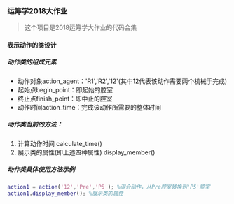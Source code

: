 ### 运筹学2018大作业

>这个项目是2018运筹学大作业的代码合集

#### 表示动作的类设计

##### 动作类的组成元素

* 动作对象action_agent：'R1','R2','12'(其中12代表该动作需要两个机械手完成)
* 起始点begin_point：即起始的腔室
* 终止点finish_point：即中止的腔室
* 动作时间action_time：完成该动作所需要的整体时间

##### 动作类当前的方法：

1. 计算动作时间 calculate_time()
2. 展示类的属性(即上述四种属性) display_member()

##### 动作类具体使用方法示例

```matlab
action1 = action('12','Pre','P5'); %混合动作，从Pre腔室转换到'P5'腔室
action1.display_member(); %展示类的属性
```